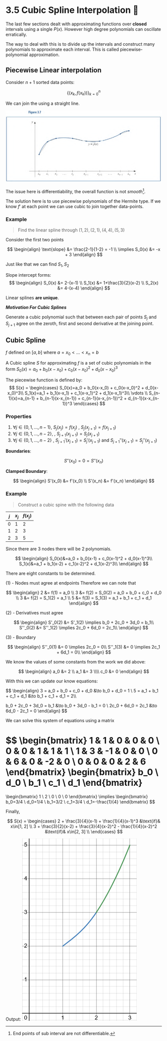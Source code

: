 # 3.5 Cubic Spline Interpolation 🥭
The last few sections dealt with approximating functions over **closed** intervals using a single $P(x)$. However high degree polynomials can oscillate erratically. 

The way to deal with this is to divide up the intervals and construct many polynomials to approximate each interval. This is called piecewise-polynomial approximation.

## Piecewise Linear interpolation 
Consider $n+1$ sorted data points:

$$
\{(x_k, f(x_k))\}_{k=0}^n
$$

We can join the using a straight line. 

![PiecewiseLinearinterpolation1](../img/PiecewiseLinearinterpolation1.png)

The issue here is differentiability, the overall function is not *smooth*[^1].

The solution here is to use piecewise polynomials of the Hermite type. If we know $f'$ at each point we can use cubic to join together data-points. 

### Example

> Find the linear spline through $(1, 2), (2, 1), (4, 4), (5, 3)$

Consider the first two points

$$
\begin{align}
\text{slope} &= \frac{2-1}{1-2} = -1 \\
\implies S_0(x) &= -x + 3
\end{align}
$$

Just like that we can find $S_1, S_2$

Slope intercept forms:
$$
\begin{align}
S_0(x) &= 2-(x-1) \\
S_1(x) &= 1+\frac{3}{2}(x-2) \\
S_2(x) &= 4-(x-4)
\end{align}
$$

Linear splines **are unique**.

***Motivation For Cubic Splines***

Generate a cubic polynomial such that between each pair of points $S_j$ and $S_{j+1}$ agree on the zeroth, first and second derivative at the joining point. 

## Cubic Spline
$f$ defined on $[a, b]$ where $a=x_0 \lt \dotso \lt x_n=b$

A Cubic spline $S$ for approximating $f$ is a set of cubic polynomials in the form $S_0(x)=a_0 + b_0(x-x_0) + c_0(x-x_0)^2 + d_0(x-x_0)^3$

The piecewise function is defined by:
$$
S(x) =
\begin{cases}
S_0(x)=a_0 + b_0(x-x_0) + c_0(x-x_0)^2 + d_0(x-x_0)^3\\
S_1(x)=a_1 + b_1(x-x_1) + c_1(x-x_1)^2 + d_1(x-x_1)^3\\
\vdots \\
S_{n-1}(x)=a_{n-1} + b_{n-1}(x-x_{n-1}) + c_{n-1}(x-x_{n-1})^2 + d_{n-1}(x-x_{n-1})^3
\end{cases}
$$

### Properties
1. $\forall j\in\{0, 1, \dotso, n-1\},$ $S_j(x_j) = f(x_j)$ , $S_j(x_{j+1}) = f(x_{j+1})$ 
2. $\forall j\in\{0, 1, \dotso, n-2\},$ , $S_{j+1}(x_{j+1}) = S_j(x_{j+1})$ 
3. $\forall j\in\{0, 1, \dotso, n-2\}$ , $S_{j+1}'(x_{j+1})=S_{j}'(x_{j+1})$ and $S_{j+1}''(x_{j+1})=S_{j}''(x_{j+1})$

**Boundaries**:

$$S''(x_0) = 0 = S''(x_n)$$

**Clamped Boundary**:

$$
\begin{align}
S'(x_0) &= f'(x_0) \\
S'(x_n) &= f'(x_n)
\end{align}
$$

### Example

> Construct a cubic spine with the following data

| $j$ | $x_j$ | $f(x_j)$ |
| --- | ----- | -------- |
| 0   | 1     | 2        |
| 1   | 2     | 3        |
| 2   | 3     | 5        | 

Since there are $3$ nodes there will be $2$ polynomials.

$$
\begin{align}
S_0(x)&=a_0 + b_0(x-1) + c_0(x-1)^2 + d_0(x-1)^3\\
S_1(x)&=a_1 + b_1(x-2) + c_1(x-2)^2 + d_1(x-2)^3\\
\end{align}
$$

There are eight constants to be determined.

(1) - Nodes must agree at endpoints
Therefore we can note that 

$$
\begin{align}
2 &= f(1) = a_0 \\
3 &= f(2) = S_0(2) = a_0 + b_0 + c_0 + d_0 \\
3 &= f(2) = S_1(2) = a_1 \\
5 &= f(3) = S_1(3) = a_1 + b_1 + c_1 + d_1
\end{align}
$$

(2) - Derivatives must agree

$$
\begin{align}
S'_0(2) &= S'_1(2) \implies b_0 + 2c_0 + 3d_0 = b_1\\
S''_0(2) &= S''_1(2) \implies 2c_0 + 6d_0 = 2c_1\\
\end{align}
$$

(3) - Boundary 

$$
\begin{align}
S''_0(1) &= 0 \implies 2c_0 = 0\\
S''_1(3) &= 0 \implies 2c_1 + 6d_1 = 0\\
\end{align}
$$

We know the values of some constants from the work we did above:

$$
\begin{align}
a_0 &= 2 \\
a_1 &= 3 \\\\
c_0 &= 0
\end{align}
$$

With this we can update our know equations:

$$
\begin{align}
3 = a_0 + b_0 + c_0 + d_0 &\to b_0 + d_0 = 1 \\
5 = a_1 + b_1 + c_1 + d_1 &\to b_1 + c_1 + d_1 = 2\\\\

b_0 + 2c_0 + 3d_0 = b_1 &\to b_0 + 3d_0 - b_1 = 0 \\
2c_0 + 6d_0 = 2c_1 &\to 6d_0 - 2c_1 = 0
\end{align}
$$

We can solve this system of equations using a matrix

$$
\begin{bmatrix}
1 & 1 & 0 & 0 & 0 \\
0 & 0 & 1 & 1 & 1 \\
1 & 3 & -1 & 0 & 0 \\
0 & 6 & 0 & -2 & 0 \\
0 & 0 & 0 & 2 & 6 
\end{bmatrix}
\begin{bmatrix}
b_0 \\
d_0 \\
b_1 \\
c_1 \\
d_1 
\end{bmatrix}
=
\begin{bmatrix}
1 \\
2 \\
0 \\
0 \\
0 
\end{bmatrix}
\implies
\begin{bmatrix}
b_0=3/4 \\
d_0=1/4 \\
b_1=3/2 \\
c_1=3/4 \\
d_1=-\frac{1}{4} 
\end{bmatrix}
$$

Finally, 

$$
S(x) = 
\begin{cases}
2 + \frac{3}{4}(x-1) + \frac{1}{4}(x-1)^3  &\text{if}& x\in[1, 2] \\
3 + \frac{3}{2}(x-2) + \frac{3}{4}(x-2)^2 - \frac{1}{4}(x-2)^2 &\text{if}& x\in[2, 3] \\
\end{cases}
$$

Output:
![cubic_spine_ex](../img/cubic_spine_ex.png)


[^1]: End points of sub interval are not differentiable.